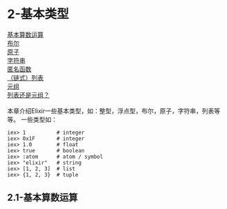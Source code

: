 2-基本类型
==========
[基本算数运算](#2) <br/>
[布尔]() <br/>
[原子]() <br/>
[字符串]() <br/>
[匿名函数]() <br/>
[（链式）列表]() <br/>
[元组]() <br/>
[列表还是元组？]() <br/>
<br/>
本章介绍Elixir一些基本类型，如：整型，浮点型，布尔，原子，字符串，列表等等。
一些类型如：
```
iex> 1          # integer
iex> 0x1F       # integer
iex> 1.0        # float
iex> true       # boolean
iex> :atom      # atom / symbol
iex> "elixir"   # string
iex> [1, 2, 3]  # list
iex> {1, 2, 3}  # tuple
```

## 2.1-基本算数运算
